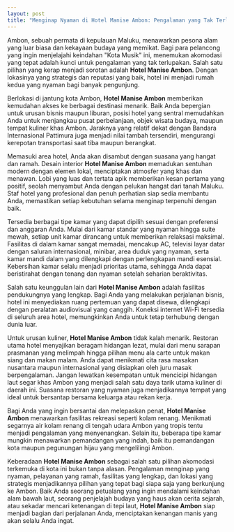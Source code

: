 ```yaml
---
layout: post
title: "Menginap Nyaman di Hotel Manise Ambon: Pengalaman yang Tak Terlupakan"
---
```


Ambon, sebuah permata di kepulauan Maluku, menawarkan pesona alam yang luar biasa dan kekayaan budaya yang memikat. Bagi para pelancong yang ingin menjelajahi keindahan "Kota Musik" ini, menemukan akomodasi yang tepat adalah kunci untuk pengalaman yang tak terlupakan. Salah satu pilihan yang kerap menjadi sorotan adalah **Hotel Manise Ambon**. Dengan lokasinya yang strategis dan reputasi yang baik, hotel ini menjadi rumah kedua yang nyaman bagi banyak pengunjung.

Berlokasi di jantung kota Ambon, **Hotel Manise Ambon** memberikan kemudahan akses ke berbagai destinasi menarik. Baik Anda bepergian untuk urusan bisnis maupun liburan, posisi hotel yang sentral memudahkan Anda untuk menjangkau pusat perbelanjaan, objek wisata budaya, maupun tempat kuliner khas Ambon. Jaraknya yang relatif dekat dengan Bandara Internasional Pattimura juga menjadi nilai tambah tersendiri, mengurangi kerepotan transportasi saat tiba maupun berangkat.

Memasuki area hotel, Anda akan disambut dengan suasana yang hangat dan ramah. Desain interior **Hotel Manise Ambon** memadukan sentuhan modern dengan elemen lokal, menciptakan atmosfer yang khas dan menawan. Lobi yang luas dan tertata apik memberikan kesan pertama yang positif, seolah menyambut Anda dengan pelukan hangat dari tanah Maluku. Staf hotel yang profesional dan penuh perhatian siap sedia membantu Anda, memastikan setiap kebutuhan selama menginap terpenuhi dengan baik.

Tersedia berbagai tipe kamar yang dapat dipilih sesuai dengan preferensi dan anggaran Anda. Mulai dari kamar standar yang nyaman hingga suite mewah, setiap unit kamar dirancang untuk memberikan relaksasi maksimal. Fasilitas di dalam kamar sangat memadai, mencakup AC, televisi layar datar dengan saluran internasional, minibar, area duduk yang nyaman, serta kamar mandi dalam yang dilengkapi dengan perlengkapan mandi esensial. Kebersihan kamar selalu menjadi prioritas utama, sehingga Anda dapat beristirahat dengan tenang dan nyaman setelah seharian beraktivitas.

Salah satu keunggulan lain dari **Hotel Manise Ambon** adalah fasilitas pendukungnya yang lengkap. Bagi Anda yang melakukan perjalanan bisnis, hotel ini menyediakan ruang pertemuan yang dapat disewa, dilengkapi dengan peralatan audiovisual yang canggih. Koneksi internet Wi-Fi tersedia di seluruh area hotel, memungkinkan Anda untuk tetap terhubung dengan dunia luar.

Untuk urusan kuliner, **Hotel Manise Ambon** tidak kalah menarik. Restoran utama hotel menyajikan beragam hidangan lezat, mulai dari menu sarapan prasmanan yang melimpah hingga pilihan menu ala carte untuk makan siang dan makan malam. Anda dapat menikmati cita rasa masakan nusantara maupun internasional yang disiapkan oleh juru masak berpengalaman. Jangan lewatkan kesempatan untuk mencicipi hidangan laut segar khas Ambon yang menjadi salah satu daya tarik utama kuliner di daerah ini. Suasana restoran yang nyaman juga menjadikannya tempat yang ideal untuk bersantap bersama keluarga atau rekan kerja.

Bagi Anda yang ingin bersantai dan melepaskan penat, **Hotel Manise Ambon** menawarkan fasilitas rekreasi seperti kolam renang. Menikmati segarnya air kolam renang di tengah udara Ambon yang tropis tentu menjadi pengalaman yang menyenangkan. Selain itu, beberapa tipe kamar mungkin menawarkan pemandangan yang indah, baik itu pemandangan kota maupun pegunungan hijau yang mengelilingi Ambon.

Keberadaan **Hotel Manise Ambon** sebagai salah satu pilihan akomodasi terkemuka di kota ini bukan tanpa alasan. Pengalaman menginap yang nyaman, pelayanan yang ramah, fasilitas yang lengkap, dan lokasi yang strategis menjadikannya pilihan yang tepat bagi siapa saja yang berkunjung ke Ambon. Baik Anda seorang petualang yang ingin mendalami keindahan alam bawah laut, seorang penjelajah budaya yang haus akan cerita sejarah, atau sekadar mencari ketenangan di tepi laut, **Hotel Manise Ambon** siap menjadi bagian dari perjalanan Anda, menciptakan kenangan manis yang akan selalu Anda ingat.
